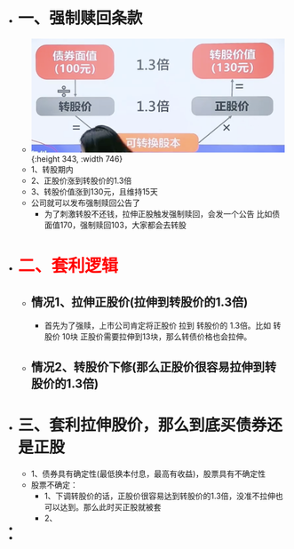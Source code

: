 - # 一、强制赎回条款
	- ![image.png](../assets/image_1668335363733_0.png){:height 343, :width 746}
	- 1、转股期内
	- 2、正股价涨到转股价的1.3倍
	- 3、转股价值涨到130元，且维持15天
	- 公司就可以发布强制赎回公告了
		- 为了刺激转股不还钱，拉伸正股触发强制赎回，会发一个公告 比如债面值170，强制赎回103，大家都会去转股
- #  <p style="font-size:30px;color:red"> 二、套利逻辑</p>
	- ## 情况1、拉伸正股价(拉伸到转股价的1.3倍)
		- 首先为了强赎，上市公司肯定将正股价 拉到 转股价的  1.3倍。比如 转股价 10块   正股价需要拉伸到13块，那么转债价格也会拉伸。
	- ## 情况2、转股价下修(那么正股价很容易拉伸到转股价的1.3倍)
- # 三、套利拉伸股价，那么到底买债券还是正股
	- 1、债券具有确定性(最低换本付息，最高有收益)，股票具有不确定性
	- 股票不确定：
		- 1、下调转股价的话，正股价很容易达到转股价的1.3倍，没准不拉伸也可以达到。那么此时买正股就被套
		- 2、
-
-